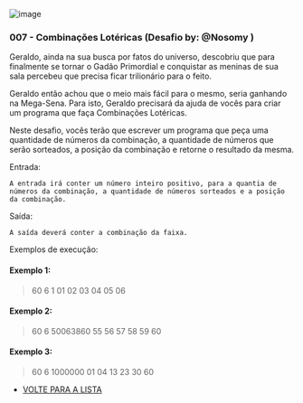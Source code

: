 ![image](https://avatars2.githubusercontent.com/u/33267151?s=200&v=4)


### 007 - Combinações Lotéricas (Desafio by: @Nosomy )

Geraldo, ainda na sua busca por fatos do universo, descobriu que para finalmente se tornar o Gadão Primordial e conquistar as meninas de sua sala percebeu que precisa ficar trilionário para o feito.

Geraldo então achou que o meio mais fácil para o mesmo, seria ganhando na Mega-Sena.
Para isto, Geraldo precisará da ajuda de vocês para criar um programa que faça Combinações Lotéricas.

Neste desafio, vocês terão que escrever um programa que peça uma quantidade de números da combinação, a quantidade de números que serão sorteados, a posição da combinação e retorne o resultado da mesma.

Entrada:

```
A entrada irá conter um número inteiro positivo, para a quantia de números da combinação, a quantidade de números sorteados e a posição da combinação.
```

Saída:

```
A saída deverá conter a combinação da faixa.
```

Exemplos de execução:

#### Exemplo 1:

> 60 6 1
01 02 03 04 05 06


#### Exemplo 2:

> 60 6 50063860
55 56 57 58 59 60


#### Exemplo 3:

> 60 6 1000000
01 04 13 23 30 60


- [VOLTE PARA A LISTA](../README.md)